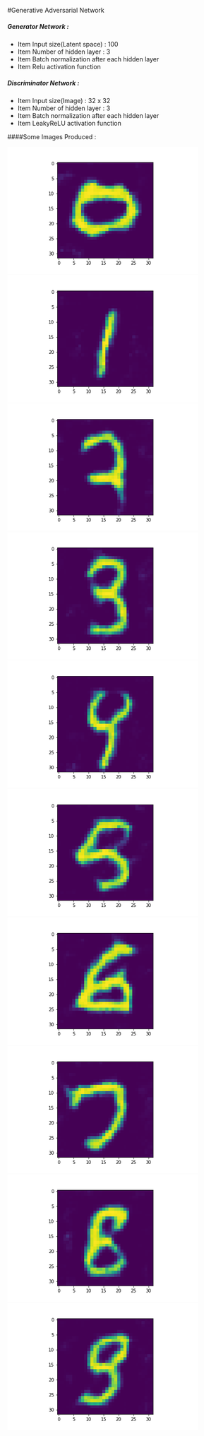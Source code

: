 #Generative Adversarial Network

##### Generator Network : 
* Item Input size(Latent space) : 100
* Item Number of hidden layer : 3
* Item Batch normalization after each hidden layer 
* Item Relu activation function

##### Discriminator Network : 
* Item Input size(Image) : 32 x 32 
* Item Number of hidden layer : 3
* Item Batch normalization after each hidden layer 
* Item LeakyReLU activation function

####Some Images Produced :

![GitHub Logo](https://github.com/karimkalimu/Machine_learning_Algorithms/blob/master/GAN_pytorch/Images/zero.png)
![GitHub Logo](https://github.com/karimkalimu/Machine_learning_Algorithms/blob/master/GAN_pytorch/Images/one.png)
![GitHub Logo](https://github.com/karimkalimu/Machine_learning_Algorithms/blob/master/GAN_pytorch/Images/two.png)
![GitHub Logo](https://github.com/karimkalimu/Machine_learning_Algorithms/blob/master/GAN_pytorch/Images/three.png)
![GitHub Logo](https://github.com/karimkalimu/Machine_learning_Algorithms/blob/master/GAN_pytorch/Images/four.png)
![GitHub Logo](https://github.com/karimkalimu/Machine_learning_Algorithms/blob/master/GAN_pytorch/Images/five.png)
![GitHub Logo](https://github.com/karimkalimu/Machine_learning_Algorithms/blob/master/GAN_pytorch/Images/six.png)
![GitHub Logo](https://github.com/karimkalimu/Machine_learning_Algorithms/blob/master/GAN_pytorch/Images/Image11.png)
![GitHub Logo](https://github.com/karimkalimu/Machine_learning_Algorithms/blob/master/GAN_pytorch/Images/eight.png)
![GitHub Logo](https://github.com/karimkalimu/Machine_learning_Algorithms/blob/master/GAN_pytorch/Images/nine.png)

